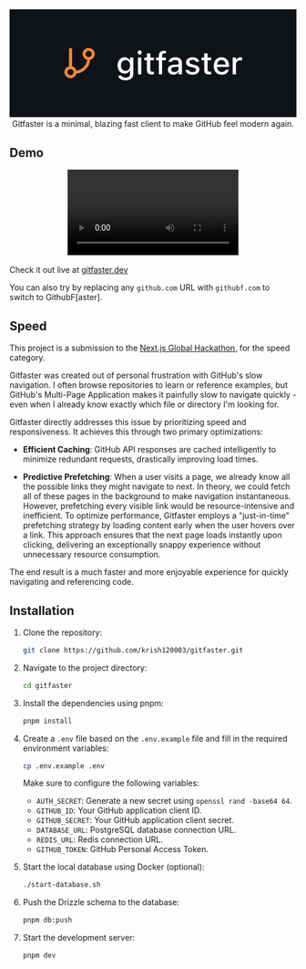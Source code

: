 <div align="center" style="text-wrap: balance;">
<!-- ![Gitfaster](./public/project-logo.png) -->
<img src="./public/project-logo.png" alt="Gitfaster Logo">
<div>Gitfaster is a minimal, blazing fast client to make GitHub feel modern again.</div>
</div>

## Demo

<!-- https://github.com/user-attachments/assets/ee143c0e-e5d8-417f-a0c7-02da55a9d235 -->

<div align="center">
    <video src="https://github.com/user-attachments/assets/ee143c0e-e5d8-417f-a0c7-02da55a9d235" controls style="max-height: 600px; margin: auto;"></video>
</div>

Check it out live at [gitfaster.dev](https://gitfaster.dev)

You can also try by replacing any `github.com` URL with `githubf.com` to switch to GithubF[aster].

## Speed

This project is a submission to the [Next.js Global Hackathon](https://x.com/nextjs/status/1907878486636675413), for the speed category.

Gitfaster was created out of personal frustration with GitHub's slow navigation. I often browse repositories to learn or reference examples, but GitHub's Multi-Page Application makes it painfully slow to navigate quickly - even when I already know exactly which file or directory I'm looking for.

Gitfaster directly addresses this issue by prioritizing speed and responsiveness. It achieves this through two primary optimizations:

- **Efficient Caching**: GitHub API responses are cached intelligently to minimize redundant requests, drastically improving load times.

- **Predictive Prefetching**: When a user visits a page, we already know all the possible links they might navigate to next. In theory, we could fetch all of these pages in the background to make navigation instantaneous. However, prefetching every visible link would be resource-intensive and inefficient. To optimize performance, Gitfaster employs a "just-in-time" prefetching strategy by loading content early when the user hovers over a link. This approach ensures that the next page loads instantly upon clicking, delivering an exceptionally snappy experience without unnecessary resource consumption.

The end result is a much faster and more enjoyable experience for quickly navigating and referencing code.

## Installation

1.  Clone the repository:

    ```sh
    git clone https://github.com/krish120003/gitfaster.git
    ```

2.  Navigate to the project directory:

    ```sh
    cd gitfaster
    ```

3.  Install the dependencies using pnpm:

    ```sh
    pnpm install
    ```

4.  Create a `.env` file based on the `.env.example` file and fill in the required environment variables:

    ```sh
    cp .env.example .env
    ```

    Make sure to configure the following variables:

    - `AUTH_SECRET`: Generate a new secret using `openssl rand -base64 64`.
    - `GITHUB_ID`: Your GitHub application client ID.
    - `GITHUB_SECRET`: Your GitHub application client secret.
    - `DATABASE_URL`: PostgreSQL database connection URL.
    - `REDIS_URL`: Redis connection URL.
    - `GITHUB_TOKEN`: GitHub Personal Access Token.

5.  Start the local database using Docker (optional):

    ```sh
    ./start-database.sh
    ```

6.  Push the Drizzle schema to the database:

    ```sh
    pnpm db:push
    ```

7.  Start the development server:

    ```sh
    pnpm dev
    ```
